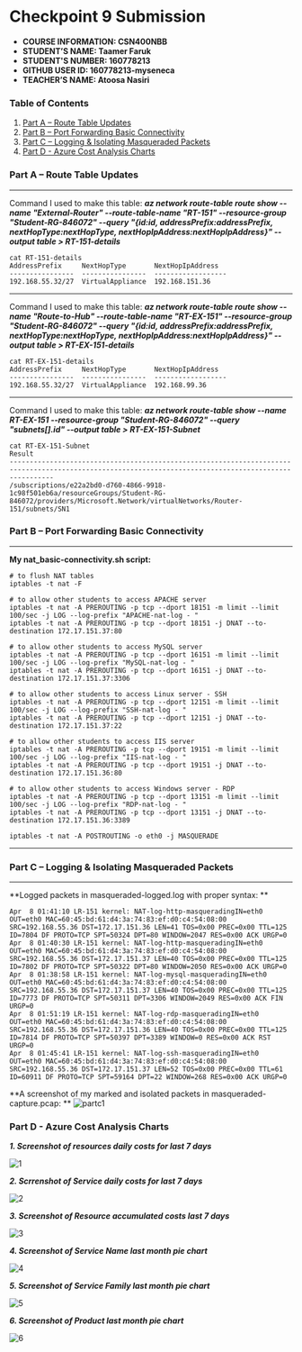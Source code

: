 # Checkpoint 9 Submission

- **COURSE INFORMATION: CSN400NBB**
- **STUDENT’S NAME: Taamer Faruk**
- **STUDENT'S NUMBER: 160778213**
- **GITHUB USER ID: 160778213-myseneca**
- **TEACHER’S NAME: Atoosa Nasiri**

### Table of Contents

1. [Part A – Route Table Updates](#header1)
2. [Part B – Port Forwarding Basic Connectivity](#header2)
3. [Part C – Logging & Isolating Masqueraded Packets](#header3)
4. [Part D - Azure Cost Analysis Charts](#haeder4)

### Part A – Route Table Updates
---
Command I used to make this table: ***az network route-table route show --name "External-Router" --route-table-name "RT-151" --resource-group "Student-RG-846072" --query "{id:id, addressPrefix:addressPrefix, nextHopType:nextHopType, nextHopIpAddress:nextHopIpAddress}" --output table > RT-151-details***
```
cat RT-151-details 
AddressPrefix     NextHopType       NextHopIpAddress
----------------  ----------------  ------------------
192.168.55.32/27  VirtualAppliance  192.168.151.36
```
---
Command I used to make this table: ***az network route-table route show --name "Route-to-Hub" --route-table-name "RT-EX-151" --resource-group "Student-RG-846072" --query "{id:id, addressPrefix:addressPrefix, nextHopType:nextHopType, nextHopIpAddress:nextHopIpAddress}" --output table > RT-EX-151-details***
```
cat RT-EX-151-details 
AddressPrefix     NextHopType       NextHopIpAddress
----------------  ----------------  ------------------
192.168.55.32/27  VirtualAppliance  192.168.99.36
```
--- 
Command I used to make this table: ***az network route-table show --name RT-EX-151 --resource-group "Student-RG-846072" --query "subnets[].id" --output table > RT-EX-151-Subnet***
```
cat RT-EX-151-Subnet 
Result
-------------------------------------------------------------------------------------------------------------------------------------------------------
/subscriptions/e22a2bd0-d760-4866-9918-1c98f501eb6a/resourceGroups/Student-RG-846072/providers/Microsoft.Network/virtualNetworks/Router-151/subnets/SN1
```
### Part B – Port Forwarding Basic Connectivity
---
**My nat_basic-connectivity.sh script:**
```
# to flush NAT tables
iptables -t nat -F

# to allow other students to access APACHE server
iptables -t nat -A PREROUTING -p tcp --dport 18151 -m limit --limit 100/sec -j LOG --log-prefix "APACHE-nat-log - "
iptables -t nat -A PREROUTING -p tcp --dport 18151 -j DNAT --to-destination 172.17.151.37:80

# to allow other students to access MySQL server
iptables -t nat -A PREROUTING -p tcp --dport 16151 -m limit --limit 100/sec -j LOG --log-prefix "MySQL-nat-log - "
iptables -t nat -A PREROUTING -p tcp --dport 16151 -j DNAT --to-destination 172.17.151.37:3306

# to allow other students to access Linux server - SSH
iptables -t nat -A PREROUTING -p tcp --dport 12151 -m limit --limit 100/sec -j LOG --log-prefix "SSH-nat-log - "
iptables -t nat -A PREROUTING -p tcp --dport 12151 -j DNAT --to-destination 172.17.151.37:22

# to allow other students to access IIS server
iptables -t nat -A PREROUTING -p tcp --dport 19151 -m limit --limit 100/sec -j LOG --log-prefix "IIS-nat-log - "
iptables -t nat -A PREROUTING -p tcp --dport 19151 -j DNAT --to-destination 172.17.151.36:80

# to allow other students to access Windows server - RDP
iptables -t nat -A PREROUTING -p tcp --dport 13151 -m limit --limit 100/sec -j LOG --log-prefix "RDP-nat-log - "
iptables -t nat -A PREROUTING -p tcp --dport 13151 -j DNAT --to-destination 172.17.151.36:3389

iptables -t nat -A POSTROUTING -o eth0 -j MASQUERADE
```
---

### Part C – Logging & Isolating Masqueraded Packets
---

**Logged packets in masqueraded-logged.log with proper syntax: **
```
Apr  8 01:41:10 LR-151 kernel: NAT-log-http-masqueradingIN=eth0 OUT=eth0 MAC=60:45:bd:61:d4:3a:74:83:ef:d0:c4:54:08:00 SRC=192.168.55.36 DST=172.17.151.36 LEN=41 TOS=0x00 PREC=0x00 TTL=125 ID=7804 DF PROTO=TCP SPT=50324 DPT=80 WINDOW=2047 RES=0x00 ACK URGP=0
Apr  8 01:40:30 LR-151 kernel: NAT-log-http-masqueradingIN=eth0 OUT=eth0 MAC=60:45:bd:61:d4:3a:74:83:ef:d0:c4:54:08:00 SRC=192.168.55.36 DST=172.17.151.37 LEN=40 TOS=0x00 PREC=0x00 TTL=125 ID=7802 DF PROTO=TCP SPT=50322 DPT=80 WINDOW=2050 RES=0x00 ACK URGP=0
Apr  8 01:38:58 LR-151 kernel: NAT-log-mysql-masqueradingIN=eth0 OUT=eth0 MAC=60:45:bd:61:d4:3a:74:83:ef:d0:c4:54:08:00 SRC=192.168.55.36 DST=172.17.151.37 LEN=40 TOS=0x00 PREC=0x00 TTL=125 ID=7773 DF PROTO=TCP SPT=50311 DPT=3306 WINDOW=2049 RES=0x00 ACK FIN URGP=0
Apr  8 01:51:19 LR-151 kernel: NAT-log-rdp-masqueradingIN=eth0 OUT=eth0 MAC=60:45:bd:61:d4:3a:74:83:ef:d0:c4:54:08:00 SRC=192.168.55.36 DST=172.17.151.36 LEN=40 TOS=0x00 PREC=0x00 TTL=125 ID=7814 DF PROTO=TCP SPT=50397 DPT=3389 WINDOW=0 RES=0x00 ACK RST URGP=0
Apr  8 01:45:41 LR-151 kernel: NAT-log-ssh-masqueradingIN=eth0 OUT=eth0 MAC=60:45:bd:61:d4:3a:74:83:ef:d0:c4:54:08:00 SRC=192.168.55.36 DST=172.17.151.37 LEN=52 TOS=0x00 PREC=0x00 TTL=61 ID=60911 DF PROTO=TCP SPT=59164 DPT=22 WINDOW=268 RES=0x00 ACK URGP=0
```

**A screenshot of my marked and isolated packets in masqueraded-capture.pcap: **
![partc1](https://user-images.githubusercontent.com/123032283/230703681-81def61c-a480-4b0e-9694-9cf41ea79ea3.jpg)

### Part D - Azure Cost Analysis Charts

***1. Screenshot of resources daily costs for last 7 days***

![1](https://user-images.githubusercontent.com/123032283/230703939-bac8bfb5-b898-4a51-884d-d09384db740e.jpg)


***2. Scrrenshot of Service daily costs for last 7 days***

![2](https://user-images.githubusercontent.com/123032283/230703945-a6d0e234-f608-4767-9c86-57ee2165a561.jpg)


***3. Screenshot of Resource accumulated costs last 7 days*** 

![3](https://user-images.githubusercontent.com/123032283/230703946-858b4972-ca13-40f3-853e-04e27a7afff3.jpg)


***4. Screenshot of Service Name last month pie chart***

![4](https://user-images.githubusercontent.com/123032283/230703952-b5330058-b21e-4881-a6b9-372d53178c91.jpg)


***5. Screenshot of Service Family last month pie chart***

![5](https://user-images.githubusercontent.com/123032283/230703956-0218b15a-8bc4-4228-b7fb-db56b82a7c72.jpg)


***6. Screenshot of Product last month pie chart***

![6](https://user-images.githubusercontent.com/123032283/230703959-dee66e41-7920-4886-9546-beafef812838.jpg)
